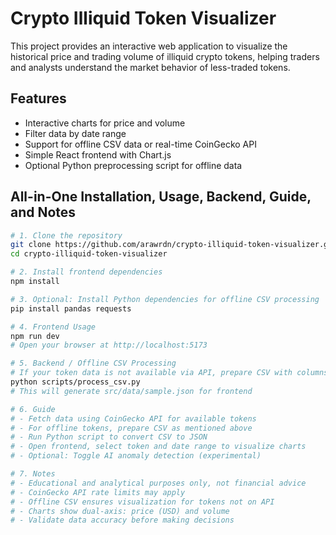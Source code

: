 # Crypto Illiquid Token Visualizer

This project provides an interactive web application to visualize the historical price and trading volume of illiquid crypto tokens, helping traders and analysts understand the market behavior of less-traded tokens.

## Features

- Interactive charts for price and volume
- Filter data by date range
- Support for offline CSV data or real-time CoinGecko API
- Simple React frontend with Chart.js
- Optional Python preprocessing script for offline data

## All-in-One Installation, Usage, Backend, Guide, and Notes

```bash
# 1. Clone the repository
git clone https://github.com/arawrdn/crypto-illiquid-token-visualizer.git
cd crypto-illiquid-token-visualizer

# 2. Install frontend dependencies
npm install

# 3. Optional: Install Python dependencies for offline CSV processing
pip install pandas requests

# 4. Frontend Usage
npm run dev
# Open your browser at http://localhost:5173

# 5. Backend / Offline CSV Processing
# If your token data is not available via API, prepare CSV with columns: timestamp, price, volume
python scripts/process_csv.py
# This will generate src/data/sample.json for frontend

# 6. Guide
# - Fetch data using CoinGecko API for available tokens
# - For offline tokens, prepare CSV as mentioned above
# - Run Python script to convert CSV to JSON
# - Open frontend, select token and date range to visualize charts
# - Optional: Toggle AI anomaly detection (experimental)

# 7. Notes
# - Educational and analytical purposes only, not financial advice
# - CoinGecko API rate limits may apply
# - Offline CSV ensures visualization for tokens not on API
# - Charts show dual-axis: price (USD) and volume
# - Validate data accuracy before making decisions
